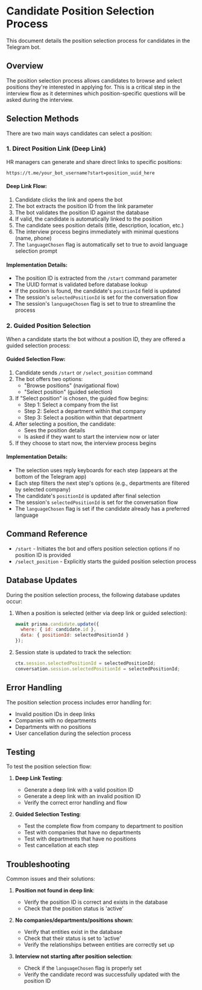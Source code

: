 # Candidate Position Selection Process

This document details the position selection process for candidates in the Telegram bot.

## Overview

The position selection process allows candidates to browse and select positions they're interested in applying for. This is a critical step in the interview flow as it determines which position-specific questions will be asked during the interview.

## Selection Methods

There are two main ways candidates can select a position:

### 1. Direct Position Link (Deep Link)

HR managers can generate and share direct links to specific positions:

```
https://t.me/your_bot_username?start=position_uuid_here
```

#### Deep Link Flow:

1. Candidate clicks the link and opens the bot
2. The bot extracts the position ID from the link parameter
3. The bot validates the position ID against the database
4. If valid, the candidate is automatically linked to the position
5. The candidate sees position details (title, description, location, etc.)
6. The interview process begins immediately with minimal questions (name, phone)
7. The `languageChosen` flag is automatically set to true to avoid language selection prompt

#### Implementation Details:

- The position ID is extracted from the `/start` command parameter
- The UUID format is validated before database lookup
- If the position is found, the candidate's `positionId` field is updated
- The session's `selectedPositionId` is set for the conversation flow
- The session's `languageChosen` flag is set to true to streamline the process

### 2. Guided Position Selection

When a candidate starts the bot without a position ID, they are offered a guided selection process:

#### Guided Selection Flow:

1. Candidate sends `/start` or `/select_position` command
2. The bot offers two options:
   - "Browse positions" (navigational flow)
   - "Select position" (guided selection)
3. If "Select position" is chosen, the guided flow begins:
   - Step 1: Select a company from the list
   - Step 2: Select a department within that company
   - Step 3: Select a position within that department
4. After selecting a position, the candidate:
   - Sees the position details
   - Is asked if they want to start the interview now or later
5. If they choose to start now, the interview process begins

#### Implementation Details:

- The selection uses reply keyboards for each step (appears at the bottom of the Telegram app)
- Each step filters the next step's options (e.g., departments are filtered by selected company)
- The candidate's `positionId` is updated after final selection
- The session's `selectedPositionId` is set for the conversation flow
- The `languageChosen` flag is set if the candidate already has a preferred language

## Command Reference

- `/start` - Initiates the bot and offers position selection options if no position ID is provided
- `/select_position` - Explicitly starts the guided position selection process

## Database Updates

During the position selection process, the following database updates occur:

1. When a position is selected (either via deep link or guided selection):
   ```javascript
   await prisma.candidate.update({
     where: { id: candidate.id },
     data: { positionId: selectedPositionId }
   });
   ```

2. Session state is updated to track the selection:
   ```javascript
   ctx.session.selectedPositionId = selectedPositionId;
   conversation.session.selectedPositionId = selectedPositionId;
   ```

## Error Handling

The position selection process includes error handling for:

- Invalid position IDs in deep links
- Companies with no departments
- Departments with no positions
- User cancellation during the selection process

## Testing

To test the position selection flow:

1. **Deep Link Testing**:
   - Generate a deep link with a valid position ID
   - Generate a deep link with an invalid position ID
   - Verify the correct error handling and flow

2. **Guided Selection Testing**:
   - Test the complete flow from company to department to position
   - Test with companies that have no departments
   - Test with departments that have no positions
   - Test cancellation at each step

## Troubleshooting

Common issues and their solutions:

1. **Position not found in deep link**:
   - Verify the position ID is correct and exists in the database
   - Check that the position status is 'active'

2. **No companies/departments/positions shown**:
   - Verify that entities exist in the database
   - Check that their status is set to 'active'
   - Verify the relationships between entities are correctly set up

3. **Interview not starting after position selection**:
   - Check if the `languageChosen` flag is properly set
   - Verify the candidate record was successfully updated with the position ID 